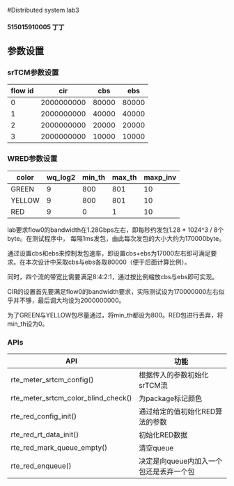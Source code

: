 #Distributed system lab3
#### 515015910005 丁丁

## 参数设置

### srTCM参数设置
| flow id | cir | cbs | ebs |
| ------ | ------ | ------ | ------ |
| 0 | 2000000000 | 80000 | 80000 |
| 1 | 2000000000 | 40000 | 40000 |
| 2 | 2000000000 | 20000 | 20000 |
| 3 | 2000000000 | 10000 | 10000 |


### WRED参数设置
| color | wq_log2 | min_th | max_th | maxp_inv |
| ------ | ------ | ------ | ------ | ----- |
| GREEN | 9 | 800 | 801 | 10 |
| YELLOW | 9 | 800 | 801 | 10 |
| RED | 9 | 0 | 1 | 10 |

lab要求flow0的bandwidth在1.28Gbps左右，即每秒约发包1.28 * 1024^3 / 8个byte。在测试程序中， 每隔1ms发包，由此每次发包的大小大约为170000byte。

通过设置cbs和ebs来控制发包速率，即设置cbs+ebs为17000左右即可满足要求。在本次设计中采取cbs与ebs各取80000（便于后面计算比例）。

同时，四个流的带宽比需要满足8:4:2:1，通过按比例缩放cbs与ebs即可实现。

CIR的设置首先要满足flow0的bandwidth要求，实际测试设为170000000左右似乎并不够，最后调大均设为2000000000。

为了GREEN与YELLOW包尽量通过，将min_th都设为800。RED包进行丢弃，将min_th设为0。

### APIs
| API | 功能 |
| ------ | ------ |
| rte_meter_srtcm_config() | 根据传入的参数初始化srTCM流 |
| rte_meter_srtcm_color_blind_check() | 为package标记颜色 |
| rte_red_config_init() | 通过给定的值初始化RED算法的参数 |
| rte_red_rt_data_init() | 初始化RED数据 |
| rte_red_mark_queue_empty() | 清空queue |
| rte_red_enqueue() | 决定是向queue内加入一个包还是丢弃一个包 |